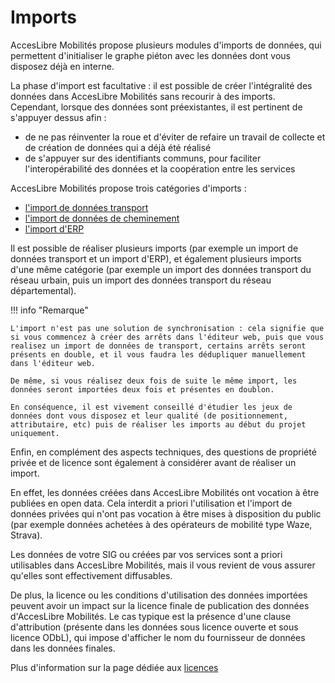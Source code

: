 # Imports

AccesLibre Mobilités propose plusieurs modules d'imports de données, qui permettent d'initialiser le graphe piéton avec les données dont vous disposez déjà en interne.

La phase d'import est facultative : il est possible de créer l'intégralité des données dans AccesLibre Mobilités sans recourir à des imports.
Cependant, lorsque des données sont préexistantes, il est pertinent de s'appuyer dessus afin :

- de ne pas réinventer la roue et d'éviter de refaire un travail de collecte et de création de données qui a déjà été réalisé
- de s'appuyer sur des identifiants communs, pour faciliter l'interopérabilité des données et la coopération entre les services

AccesLibre Mobilités propose trois catégories d'imports :

* [l'import de données transport](transport/index.md)
* [l'import de données de cheminement](cheminement/index.md)
* [l'import d'ERP](ERP/index.md)

Il est possible de réaliser plusieurs imports (par exemple un import de données transport et un import d'ERP), et également plusieurs imports d'une même catégorie (par exemple un import des données transport du réseau urbain, puis un import des données transport du réseau départemental).

!!! info "Remarque"

    L'import n'est pas une solution de synchronisation : cela signifie que si vous commencez à créer des arrêts dans l'éditeur web, puis que vous realisez un import de données de transport, certains arrêts seront présents en double, et il vous faudra les dédupliquer manuellement dans l'éditeur web.

    De même, si vous réalisez deux fois de suite le même import, les données seront importées deux fois et présentes en doublon.

    En conséquence, il est vivement conseillé d'étudier les jeux de données dont vous disposez et leur qualité (de positionnement, attributaire, etc) puis de réaliser les imports au début du projet uniquement.

Enfin, en complément des aspects techniques, des questions de propriété privée et de licence sont également à considérer avant de réaliser un import.

En effet, les données créées dans AccesLibre Mobilités ont vocation à être publiées en open data. Cela interdit a priori l'utilisation et l'import de données privées qui n'ont pas vocation à être mises à disposition du public (par exemple données achetées à des opérateurs de mobilité type Waze, Strava).

Les données de votre SIG ou créées par vos services sont a priori utilisables dans AccesLibre Mobilités, mais il vous revient de vous assurer qu'elles sont effectivement diffusables.

De plus, la licence ou les conditions d'utilisation des données importées peuvent avoir un impact sur la licence finale de publication des données d'AccesLibre Mobilités. Le cas typique est la présence d'une clause d'attribution (présente dans les données sous licence ouverte et sous licence ODbL), qui impose d'afficher le nom du fournisseur de données dans les données finales.

Plus d'information sur la page dédiée aux [licences](../publish/licence.md)